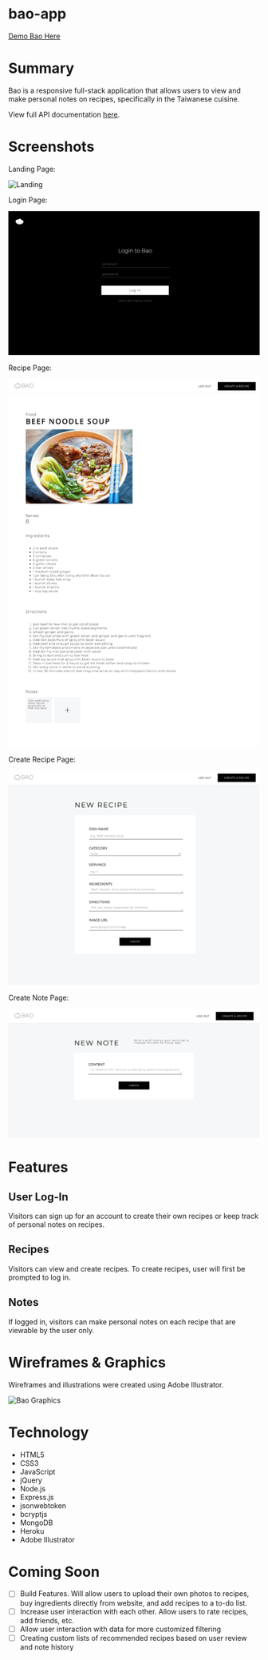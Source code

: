 # bao-app
[Demo Bao Here](https://bao-app.herokuapp.com/)

# Summary
Bao is a responsive full-stack application that allows users to view and make personal notes on recipes, specifically in the Taiwanese cuisine. 

View full API documentation [here](https://documenter.getpostman.com/view/4492197/RWMJp66t).

# Screenshots 

Landing Page:

![Landing](public/images/bao-app-landing-page.png)

Login Page:

![Login](public/images/bao-app-login-page.png)

Recipe Page:

![Recipe](public/images/bao-app-recipe-page.png)

Create Recipe Page:

![New Recipe Form](public/images/bao-app-new-recipe-page.png)

Create Note Page:

![New Note Form](public/images/bao-app-new-note-page.png)

# Features

## User Log-In 

Visitors can sign up for an account to create their own recipes or keep track of personal notes on recipes. 

## Recipes

Visitors can view and create recipes. To create recipes, user will first be prompted to log in. 

## Notes

If logged in, visitors can make personal notes on each recipe that are viewable by the user only.

# Wireframes & Graphics

Wireframes and illustrations were created using Adobe Illustrator.

![Bao Graphics](public/images/bao-app-wireframes.png)

# Technology

* HTML5
* CSS3
* JavaScript
* jQuery
* Node.js
* Express.js
* jsonwebtoken
* bcryptjs
* MongoDB
* Heroku
* Adobe Illustrator


# Coming Soon

- [ ] Build Features. Will allow users to upload their own photos to recipes, buy ingredients directly from website, and add recipes to a to-do list.
- [ ] Increase user interaction with each other. Allow users to rate recipes, add friends, etc.
- [ ] Allow user interaction with data for more customized filtering
- [ ] Creating custom lists of recommended recipes based on user review and note history
